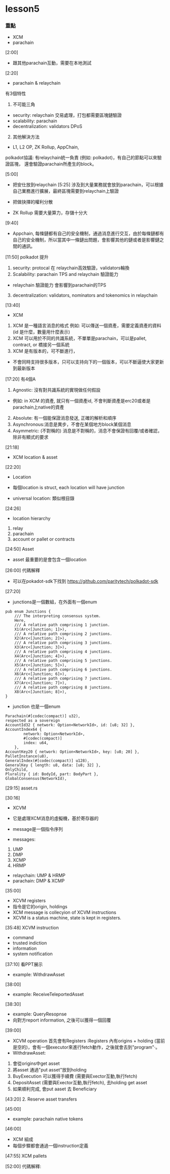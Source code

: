# lesson5

### 重點
* XCM
* parachain

[2:00]
* 跟其他parachain互動，需要在本地測試

[2:20]
* parachain & relaychain

有3個特性
1. 不可能三角
* security: relaychain
交易處理，打包都需要區塊鏈驗證
* scalability: parachain
* decentralization: validators DPoS

2. 其他解決方法
* L1, L2 OP, ZK Rollup, AppChain,

polkadot協議: 有relaychain統一負責 (例如: polkadot)，有自己的節點可以來驗證區塊，
還會驗證parachain所產生的block。

[5:00]
* 把安仕放到relaychain
[5:25]
涉及到大量業務就會放到parachain，可以根據自己業務進行擴展，最終區塊需要到relaychain上驗證
* 把做抉擇的權利分散

* ZK Rollup 需要大量算力，存儲十分大

[9:40]
* Appchain, 每條鏈都有自己的安全機制，通過消息進行交互，由於每條鏈都有自己的安全機制，所以當其中一條鏈出問題，會影響其他的鏈或者是影響鏈之間的通訊。

[11:50]
polkadot 提升
1. security: protocal 在 relaychain高效驗證，validators輪換
2. Scalability: parachain TPS and relaychain 驗證能力
* relaychain 驗證能力 會影響到parachain的TPS
3. decentralization: validators, nominators and tokenomics in relaychain

[13:40]
* XCM
1. XCM 是一種語言消息的格式
例如: 可以傳送一個資產，需要定義資產的資料 (id 是什麼，數量用什麼表示)
2. XCM 可以用於不同的共識系統，不單單是parachain，可以是pallet, contract, or 橋接另一個系統
3. XCM 是有版本的，可不斷進行，
* 不會同時支持很多版本，只可以支持向下的一個版本，可以不斷逼使大家更新到最新版本

[17:20]
有4個A
1. Agnostic: 沒有對共識系統的實現做任何假設
* 例如: in XCM 的資產, 就只有一個資產id, 不會判斷資產是erc20或者是parachain上native的資產
2. Absolute: 有一個能保證消息發送, 正確的解析和順序
3. Asynchronous:消息是異步，不會在某個地方block某個消息
4. Asymmetric: (不對稱的) 消息是不對稱的，消息不會保證有回覆/或者確認，除非有顯式的要求

[21:18]
* XCM location & asset

[22:20]
* Location
* 每個location is struct, each location will have junction

* universal location: 類似根目錄

[24:26]
* location hierarchy
1. relay
2. parachain
3. account or pallet or contracts

[24:50]
Asset
* asset 最重要的是會包含一個location

[26:00]
代碼解釋
* 可以在pokadot-sdk下找到
https://github.com/paritytech/polkadot-sdk

[27:20]
* junctions是一個數組，在外面有一個enum

```
pub enum Junctions {
	/// The interpreting consensus system.
	Here,
	/// A relative path comprising 1 junction.
	X1(Arc<[Junction; 1]>),
	/// A relative path comprising 2 junctions.
	X2(Arc<[Junction; 2]>),
	/// A relative path comprising 3 junctions.
	X3(Arc<[Junction; 3]>),
	/// A relative path comprising 4 junctions.
	X4(Arc<[Junction; 4]>),
	/// A relative path comprising 5 junctions.
	X5(Arc<[Junction; 5]>),
	/// A relative path comprising 6 junctions.
	X6(Arc<[Junction; 6]>),
	/// A relative path comprising 7 junctions.
	X7(Arc<[Junction; 7]>),
	/// A relative path comprising 8 junctions.
	X8(Arc<[Junction; 8]>),
}
```

* junction 也是一個enum
```
Parachain(#[codec(compact)] u32),
respected as a sovereign
AccountId32 { network: Option<NetworkId>, id: [u8; 32] },
AccountIndex64 {
		network: Option<NetworkId>,
		#[codec(compact)]
		index: u64,
	},
AccountKey20 { network: Option<NetworkId>, key: [u8; 20] },
PalletInstance(u8),
GeneralIndex(#[codec(compact)] u128),
GeneralKey { length: u8, data: [u8; 32] },
OnlyChild,
Plurality { id: BodyId, part: BodyPart },
GlobalConsensus(NetworkId),
```

[29:15]
asset.rs

[30:16]
* XCVM
* 它是處理XCM消息的虛擬機，基於寄存器的
* message是一個指令序列

* messages:
1. UMP
2. DMP
3. XCMP
4. HRMP
* relaychain: UMP & HRMP
* parachain: DMP & XCMP

[35:00]
* XCVM registers
* 指令是它的origin, holdings
* XCM message is collecyion of XCVM instructions
* XCVM is a status machine, state is kept in registers.

[35:48]
XCVM instruction
* command
* trusted indiction
* information
* system notification

[37:10]
看PPT展示
* example: WithdrawAsset

[38:00]
* example: ReceiveTeleportedAsset

[38:30]
* example: QueryResopnse
* 向對方report information, 之後可以獲得一個回覆

[39:00]
* XCVM operation
首先會有Registers :Registers 內有origins + holding (當前是空的)，會有一個executor來進行fetch動作，之後就會去到"program"‧。
* WithdrawAsset: 
1. 會從origins中get asset
2. 將asset 通過"put asset"放到holding
3. BuyExecution 可以獲得手續費 (需要與Exector互動,執行fetch)
4. DepositAsset (需要與Exector互動,執行fetch), 去holding get asset
5. 如果順利完成, 會put aaset 去 Beneficiary

[43:20]
2. Reserve asset transfers

[45:00]
* example: parachain native tokens

[46:00]
* XCM 組成 
* 每個步驟都會通過一個instruction定義

[47:55]
XCM pallets

[52:00]
代碼解釋:

